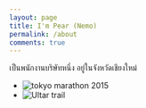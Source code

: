 ```yaml
---
layout: page
title: I'm Pear (Nemo)
permalink: /about
comments: true
---
```


<div class="row justify-content-between">
<div class="col-md-8 pr-5">

<p>เป็นพนักงานบริษัทหนึ่ง อยู่ในจังหวัดเชียงใหม่</p>

<ul class="photo-gallery">
    <li><img src="https://lh3.googleusercontent.com/2EdyxYZY1H7phczAeI5MhhBX7Z0emjCkhIKq97XwpWQIZUwQURbV-o6-AbE-JwXplTKmQ8FFmPUPJTaRt61fyokmJP4UBYv81MPNMasjhOFPZ02nuanxuLP4twjUwzEFp6SfPXbiljZ6i-lyWm63holhKHVZobU1PnCSCJZJsjiQsabSY3YsX_RyVgmbecbk5B1A9yIs3Its64xuJMMwQAHWTaQDFmCv6_muV_aswLE7tyoO79wc84yzdVU00HWgL7RpcWCH4koipMtZ4cWEFzWz6-eDAw3rC1TfUFKImCBgg0PhAOf1ruSPeo9nECoGCiHM7fwHOPwJwIi1LFxJ7vd6B2pMZgUNeAiELcQ8vTUH2uCDXG6EFyDEhUjJR1jzQvu0_Vf0RZd28Ak_Xu4o_bWuB5x43wKQ3BRJx6r3mhzBAqxdJ5eeW74_CACTb5GmMcmBVzDWb0bdimIqGUVOE2USV5Egxz10eyyqtwDAlsEWjv9wSLNg2IksWykHF3LuAIPov2fevkmKk1zbkNXU7zn01JoB1UP4tgf9VxthY4b9HW8Ec6VBnAzLBcxaqNCXhal9DABkv6Ucd0y8r4pClHjFb_IHi-R6NW9-exT4ixN6K8Qs5BI15-FNaA0KjbGK-g0pXAf4MFDqBmp0shSB549M4MiB-4mdiV-dpVEOkGA6K2FqbdT0zCdmvoWh6A=w1268-h846-no?authuser=0" alt="tokyo marathon 2015"/></li>
    <li><img src="https://lh3.googleusercontent.com/FpGidUC1_SxRd15H4c3SdvOWzhHT-UU_rtH3zhWLMbNYk8dKts4vaFn1ACjDkID-VmXqcvBGqw22Oyy0sPF7_2LiL86I63MRHDZHUmu9uzcleKUlmKRLjbVPcX6wsuH-2wXRcexsYmFabVOm79WlLJ2BNT9ID0upM0ITjbzdmkJBNDzv0jo6InFDUYBtlWsKG-q2natOAj6fuSMH7XWYoCeJE1FTt5Mbpqk_04IkP072-iTZkN1VMK6PDJGYpS-LB-XnEtap0-CMUR4GwjqHcqvyXDupTA28uyDLZfVTcxpt9tSZZRfjZJivX5Kvvuu9ti242Ne83QgYbsXAXiF3tx5fpLJcli_w5bJSYFTX3Z2DF1YuOrMRi9uYhjbQQLWhgmXN0igD2Hu43aqr8ffb9E0zf8ZDkDO3wBbn0UR_5RRaSuLs62vzvt5CN4E4FP6kNV5NGNJbD0mL6wcgLCV9VAgDWnBQBtLmIFjZdGa8JlfR-pTTDsC7QBQOxTUEumkfB3Zyc6SvDGRJrscq-LGoneRZoEkhnqJFUocf9QtrGOQFyUJ-GyuL8S6yILk4fQ5sF1KDVlmONF6odloeaZfAt1n-6pbCdm7hiJFJltz5jaQGTw-kakrqaECVbA7aBtQrz1mFRljinzU2gNZOXkv9S-sg5VcmjN3ongHuzd5ImCgCSKe0TrknCQF8cEyB2Q=w1184-h845-no?authuser=0" alt="Ultar trail"/></li>
    
</ul>

</div>
</div>
